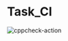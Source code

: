 # Task_CI
![cppcheck-action](https://github.com/99002585/Task_CI/workflows/cppcheck-action/badge.svg)
